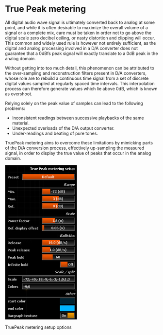 # True Peak metering
All digital audio wave signal is ultimately converted back to analog at some point, and while it is
often desirable to maximize the overall volume of a signal or a complete mix, care must be taken in
order not to go above the digital scale zero decibel ceiling, or nasty distortion and clipping will
occur. This common and widely used rule is however not entirely sufficient, as the digital and analog
processing involved in a D/A converter does not guarantee that a 0dBfs peak signal will exactly
translate to a 0dB peak in the analog domain.

Without getting into too much detail, this phenomenon can be attributed to the over-sampling and
reconstruction filters present in D/A converters, whose role are to rebuild a continuous time signal
from a set of discrete digital values sampled at regularly spaced time intervals. This interpolation
process can therefore generate values which lie above 0dB, which is known as overshoot.

Relying solely on the peak value of samples can lead to the following problems:

* Inconsistent readings between successive playbacks of the same material.
* Unexpected overloads of the D/A output converter.
* Under-readings and beating of pure tones.


TruePeak metering aims to overcome these limitations by mimicking parts of the D/A conversion process,
effectively up-sampling the measured signal, in order to display the true value of peaks that occur in
the analog domain.



![](../../../include/TruePeakMeterSetup.png)

TruePeak metering setup options



